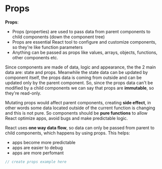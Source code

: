 # Props

**Props**:

- Props (properties) are used to pass data from parent components to child components (down the component tree)
- Props are essential React tool to configure and customize components, so they're like function parameters
- Anything can be passed as props like values, arrays, objects, functions, other components etc.

Since components are made of data, logic and appearance, the the 2 main data are: state and props. Meanwhile the state data can be updated by component itself, the props data is coming from outside and can be updated only by the parent component. So, since the props data can't be modified by a child components we can say that props are **immutable**, so they're read-only.

Mutating props would affect parent components, creating **side effect**, in other words some data located outside of the current function is changing and this is not pure. So components should be **pure functions** to allow React optimize apps, avoid bugs and make predictable logic.

React uses **one way data flow**, so data can only be passed from parent to child components, which happens by using props. This helps:

- apps become more predictable
- apps are easier to debug
- apps are more perfomant

```javascript
// create props example here
```
